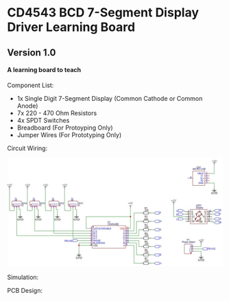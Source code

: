 # CD4543 BCD 7-Segment Display Driver Learning Board

## Version 1.0

#### A learning board to teach 

Component List:
+ 1x Single Digit 7-Segment Display (Common Cathode or Common Anode) 
+ 7x 220 - 470 Ohm Resistors
+ 4x SPDT Switches
+ Breadboard (For Protoyping Only)
+ Jumper Wires (For Prototyping Only)

Circuit Wiring:

![Schematic](https://github.com/NeonVulture/Learning_Boards/blob/main/CD4543_BCD_7-Segment_Display_Driver/Assests/Circuit_Wiring.jpg "Schematic")

Simulation:

PCB Design:
